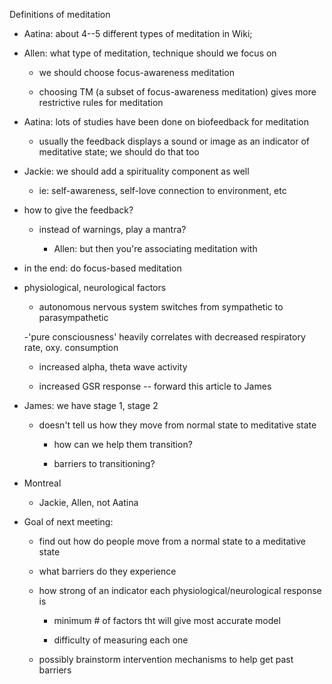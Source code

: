 Definitions of meditation

- Aatina: about 4--5 different types of meditation in Wiki; 

- Allen: what type of meditation, technique should we focus on

    - we should choose focus-awareness meditation
    
	- choosing TM (a subset of focus-awareness meditation) gives more restrictive rules for meditation

- Aatina: lots of studies have been done on biofeedback for meditation

	- usually the feedback displays a sound or image as an indicator of meditative state; we should do that too

- Jackie: we should add a spirituality component as well

	- ie: self-awareness, self-love connection to environment, etc

- how to give the feedback?

	- instead of warnings, play a mantra?
	
		- Allen: but then you're associating meditation with 

- in the end: do focus-based meditation

- physiological, neurological factors
	
	- autonomous nervous system switches from sympathetic to parasympathetic
	
	-'pure consciousness' heavily correlates with decreased respiratory rate, oxy. consumption
	
	- increased alpha, theta wave activity
	
	- increased GSR response -- forward this article to James

- James: we have stage 1, stage 2

	- doesn't tell us how they move from normal state to meditative state

		- how can we help them transition?

		- barriers to transitioning?
		
	

- Montreal

  - Jackie, Allen, not Aatina

- Goal of next meeting:

	- find out how do people move from a normal state to a meditative state

	- what barriers do they experience

	- how strong of an indicator each physiological/neurological response is
	
		- minimum # of factors tht will give most accurate model
		
		- difficulty of measuring each one

	- possibly brainstorm intervention mechanisms to help get past barriers
